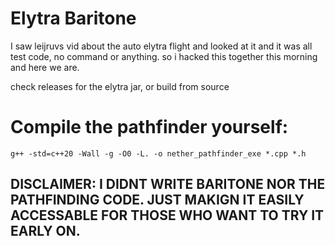 # Elytra Baritone

I saw leijruvs vid about the auto elytra flight and looked at it and it was all test code, no command or anything. so i hacked this together this morning and here we are.

check releases for the elytra jar, or build from source

# Compile the pathfinder yourself:

```
g++ -std=c++20 -Wall -g -O0 -L. -o nether_pathfinder_exe *.cpp *.h
```

## DISCLAIMER: I DIDNT WRITE BARITONE NOR THE PATHFINDING CODE. JUST MAKIGN IT EASILY ACCESSABLE FOR THOSE WHO WANT TO TRY IT EARLY ON.

